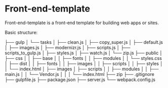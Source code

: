 # Front-end-template

Front-end-template is a front-end template for building web apps or sites.


Basic structure:

├── gulp
│   └── tasks
│        ├── clean.js
│        ├── copy_super.js
│        ├── default.js
│        ├── images.js
│        ├── modernizr.js
│        ├── scripts.js
│        ├── scripts_to_gulp.js
│        ├── styles.js
│        ├── watch.js
│        └── zip.js
├── public
│    ├── css
│    │    ├── base
│    │    ├── fonts
│    │    ├── modules
│    │    └── styles.css
│    ├── dist
│    │    ├── fonts
│    │    ├── images
│    │    ├── scripts
│    │    ├── styles
│    │    └── index.html
│    ├── images
│    ├── scripts
│    │    ├── modules
│    │    ├── main.js
│    │    └── Vendor.js
│    │
│    └── index.html
├── zip
├── .gitignore
├── gulpfile.js
├── package.json
├── server.js
└── webpack.config.js

